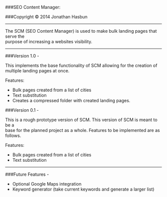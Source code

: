 ###SEO Content Manager:  
  
###Copyright © 2014 Jonathan Hasbun  
 
***  
   
The SCM (SEO Content Manager) is used to make bulk landing pages that serve the  
purpose of increasing a websites visibility.  

  
***

###Version 1.0 -

This implements the base functionality of SCM allowing for the creation of
multiple landing pages at once.

Features:
* Bulk pages created from a list of cities
* Text substitution
* Creates a compressed folder with created landing pages.  
  
###Version 0.1 -  
  
This is a rough prototype version of SCM. This version of SCM is meant to be a  
base for the planned project as a whole. Features to be implemented are as  
follows.   
  
Features:  
* Bulk pages created from a list of cities  
* Text substitution  
  
***  
  
###Future Features -  
  
* Optional Google Maps integration  
* Keyword generator (take current keywords and generate a larger list)  
